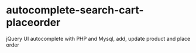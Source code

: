 # autocomplete-search-cart-placeorder
 jQuery UI autocomplete with PHP and Mysql, add, update product and place order
